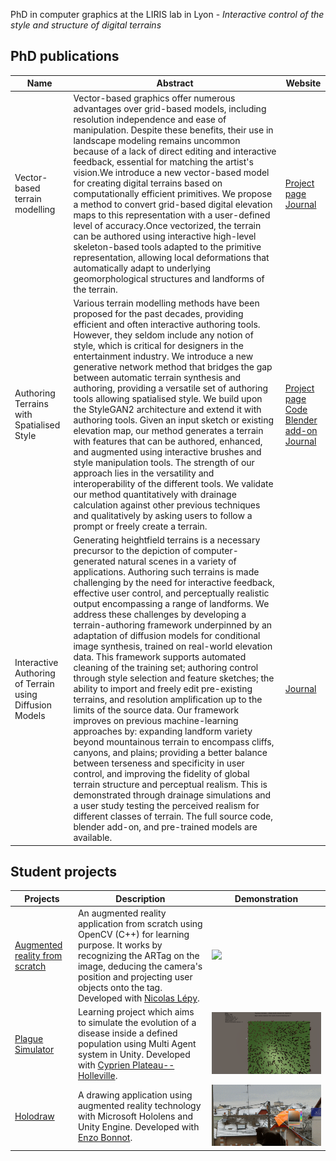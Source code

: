 PhD in computer graphics at the LIRIS lab in Lyon - _Interactive control of the style and structure of digital terrains_

## PhD publications

|Name|Abstract|Website|
|---|---|---|
|Vector-based terrain modelling|Vector-based graphics offer numerous advantages over grid-based models, including resolution independence and ease of manipulation. Despite these benefits, their use in landscape modeling remains uncommon because of a lack of direct editing and interactive feedback, essential for matching the artist's vision.We introduce a new vector-based model for creating digital terrains based on computationally efficient primitives. We propose a method to convert grid-based digital elevation maps to this representation with a user-defined level of accuracy.Once vectorized, the terrain can be authored using interactive high-level skeleton-based tools adapted to the primitive representation, allowing local deformations that automatically adapt to underlying geomorphological structures and landforms of the terrain. | [Project page](https://simonperche.github.io/vector-based_terrain_modelling/) <br> [Journal](https://onlinelibrary.wiley.com/doi/10.1111/cgf.70160)
|Authoring Terrains with Spatialised Style|Various terrain modelling methods have been proposed for the past decades, providing efficient and often interactive authoring tools. However, they seldom include any notion of style, which is critical for designers in the entertainment industry. We introduce a new generative network method that bridges the gap between automatic terrain synthesis and authoring, providing a versatile set of authoring tools allowing spatialised style. We build upon the StyleGAN2 architecture and extend it with authoring tools. Given an input sketch or existing elevation map, our method generates a terrain with features that can be authored, enhanced, and augmented using interactive brushes and style manipulation tools. The strength of our approach lies in the versatility and interoperability of the different tools. We validate our method quantitatively with drainage calculation against other previous techniques and qualitatively by asking users to follow a prompt or freely create a terrain.|[Project page]() <br> [Code](https://gitlab.liris.cnrs.fr/sperche/authoring-terrains-with-spatialised-style) <br> [Blender add-on](https://gitlab.liris.cnrs.fr/sperche/styledem-blender-addon) <br> [Journal](https://onlinelibrary.wiley.com/doi/10.1111/cgf.14936)
|Interactive Authoring of Terrain using Diffusion Models|Generating heightfield terrains is a necessary precursor to the depiction of computer-generated natural scenes in a variety of applications. Authoring such terrains is made challenging by the need for interactive feedback, effective user control, and perceptually realistic output encompassing a range of landforms. We address these challenges by developing a terrain-authoring framework underpinned by an adaptation of diffusion models for conditional image synthesis, trained on real-world elevation data. This framework supports automated cleaning of the training set; authoring control through style selection and feature sketches; the ability to import and freely edit pre-existing terrains, and resolution amplification up to the limits of the source data. Our framework improves on previous machine-learning approaches by: expanding landform variety beyond mountainous terrain to encompass cliffs, canyons, and plains; providing a better balance between terseness and specificity in user control, and improving the fidelity of global terrain structure and perceptual realism. This is demonstrated through drainage simulations and a user study testing the perceived realism for different classes of terrain. The full source code, blender add-on, and pre-trained models are available.|[Journal](https://onlinelibrary.wiley.com/doi/full/10.1111/cgf.14941)


## Student projects

|Projects|Description|Demonstration|
|---|---|---|
|[Augmented reality from scratch](https://github.com/SimonPerche/AugmentedRealityFromScratch)| An augmented reality application from scratch using OpenCV (C++) for learning purpose. It works by recognizing the ARTag on the image, deducing the camera's position and projecting user objects onto the tag. Developed with [Nicolas Lépy](https://github.com/nicolasLepy).|![](readme_files/ARFS.gif)|
| [Plague Simulator](https://github.com/PlathC/PlagueSimulator) | Learning project which aims to simulate the evolution of a disease inside a defined population using Multi Agent system in Unity. Developed with [Cyprien Plateau--Holleville](https://github.com/PlathC). |![](readme_files/plague_simulator.png)|
|[Holodraw](https://github.com/enzo-bonnot/ARDrawing)|A drawing application using augmented reality technology with Microsoft Hololens and Unity Engine. Developed with [Enzo Bonnot](https://github.com/enzo-bonnot).|![](readme_files/holodraw.gif)
